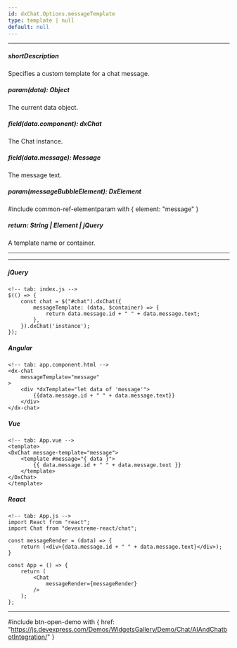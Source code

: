 ```yaml
---
id: dxChat.Options.messageTemplate
type: template | null
default: null
---
```

---
##### shortDescription
Specifies a custom template for a chat message.

##### param(data): Object
The current data object.

##### field(data.component): dxChat
The Chat instance.

##### field(data.message): Message
The message text.

##### param(messageBubbleElement): DxElement
#include common-ref-elementparam with { element: "message" }

##### return: String | Element | jQuery
A template name or container.

---
---
##### jQuery

    <!-- tab: index.js -->
    $(() => {
        const chat = $("#chat").dxChat({
            messageTemplate: (data, $container) => {
                return data.message.id + " " + data.message.text;
            },
        }).dxChat('instance');
    });

##### Angular

    <!-- tab: app.component.html -->
    <dx-chat 
        messageTemplate="message"
    >
        <div *dxTemplate="let data of 'message'">
            {{data.message.id + " " + data.message.text}}
        </div>
    </dx-chat>

##### Vue

    <!-- tab: App.vue -->
    <template>
    <DxChat message-template="message">
        <template #message="{ data }">
            {{ data.message.id + " " + data.message.text }}
        </template>
    </DxChat>
    </template>

##### React

    <!-- tab: App.js -->
    import React from "react";
    import Chat from "devextreme-react/chat";

    const messageRender = (data) => {
        return (<div>{data.message.id + " " + data.message.text}</div>);
    }

    const App = () => {
        return (
            <Chat
                messageRender={messageRender}
            />
        );
    };

---

#include btn-open-demo with {
    href: "https://js.devexpress.com/Demos/WidgetsGallery/Demo/Chat/AIAndChatbotIntegration/"
}